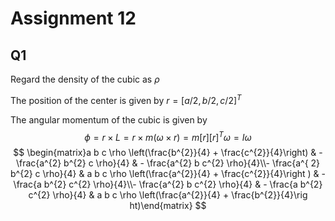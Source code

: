 # Assignment 12
## Q1
Regard the density of the cubic as $\rho$

The position of the center is given by $r = [a/2,b/2,c/2]^T$

The angular momentum of the cubic is given by
$$
\phi = r\times L = r\times m(\omega \times r) = m[r][r]^T\omega = I\omega
$$
$$
\begin{matrix}a b c \rho \left(\frac{b^{2}}{4} + \frac{c^{2}}{4}\right) 
& - \frac{a^{2} b^{2} c \rho}{4} & - \frac{a^{2} b c^{2} \rho}{4}\\- \frac{a^{
2} b^{2} c \rho}{4} & a b c \rho \left(\frac{a^{2}}{4} + \frac{c^{2}}{4}\right
) & - \frac{a b^{2} c^{2} \rho}{4}\\- \frac{a^{2} b c^{2} \rho}{4} & - \frac{a
 b^{2} c^{2} \rho}{4} & a b c \rho \left(\frac{a^{2}}{4} + \frac{b^{2}}{4}\rig
ht)\end{matrix}
$$
